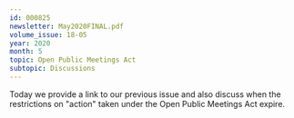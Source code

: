 ```yaml
---
id: 000825
newsletter: May2020FINAL.pdf
volume_issue: 18-05
year: 2020
month: 5
topic: Open Public Meetings Act
subtopic: Discussions
---
```


Today we provide a link to our previous issue and also discuss when the restrictions on "action" taken under the Open Public Meetings Act expire.